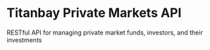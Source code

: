 # Titanbay Private Markets API

RESTful API for managing private market funds, investors, and their investments